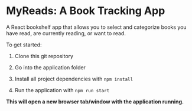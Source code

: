 # MyReads: A Book Tracking App

A React bookshelf app that allows you to select and categorize books you have read, are currently reading, or want to read.

To get started:

1. Clone this git repository

2. Go into the application folder

3. Install all project dependencies with `npm install`

4. Run the application with `npm run start`

**This will open a new browser tab/window with the application running.**

